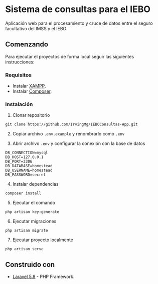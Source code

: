 # Sistema de consultas para el IEBO
Aplicación web para el procesamiento y cruce de datos entre el seguro facultativo del IMSS y el IEBO.

## Comenzando
Para ejecutar el proyectos de forma local seguir las siguientes instrucciones:

### Requisitos
* Instalar [XAMPP](https://www.apachefriends.org/es/index.html).
* Instalar [Composer](https://getcomposer.org/).

### Instalación
1. Clonar repositorio
```
git clone https://github.com/IrvingMg/IEBOConsultas-App.git
```

2. Copiar archivo `.env.example` y renombrarlo como `.env`

3. Abrir archivo `.env` y configurar la conexión con la base de datos 
```
DB_CONNECTION=mysql
DB_HOST=127.0.0.1
DB_PORT=3306
DB_DATABASE=homestead
DB_USERNAME=homestead
DB_PASSWORD=secret
```

4. Instalar dependencias
```
composer install
```

5. Ejecutar el comando
```
php artisan key:generate
```

6. Ejecutar migraciones
```
php artisan migrate
```

7. Ejecutar proyecto localmente
```
php artisan serve
```

## Construido con
* [Laravel 5.8](https://laravel.com) - PHP Framework.
